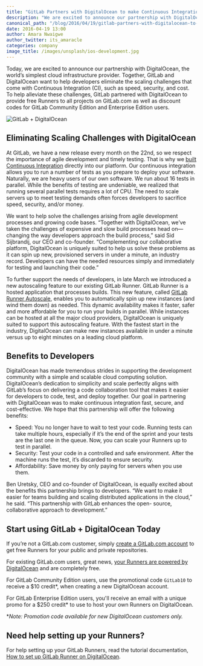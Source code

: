 ```yaml
---
title: "GitLab Partners with DigitalOcean to make Continuous Integration faster, safer, and more affordable"
description: "We are excited to announce our partnership with DigitalOcean, the world’s simplest cloud infrastructure provider."
canonical_path: "/blog/2016/04/19/gitlab-partners-with-digitalocean-to-make-continuous-integration-faster-safer-and-more-affordable/"
date: 2016-04-19 13:00
author: Amara Nwaigwe
author_twitter: its_amaracle
categories: company
image_title: /images/unsplash/ios-development.jpg
---
```


Today, we are excited to announce our partnership with DigitalOcean, the world’s simplest
cloud infrastructure provider. Together, GitLab and DigitalOcean want to help developers
eliminate the scaling challenges that come with Continuous Integration (CI), such as speed,
security, and cost. To help alleviate these challenges, GitLab partnered with DigitalOcean to
provide free Runners to all projects on GitLab.com as well as discount codes for GitLab
Community Edition and Enterprise Edition users.

<!-- more -->

![GitLab + DigitalOcean](/images/blogimages/gitlab-do.jpg)

## Eliminating Scaling Challenges with DigitalOcean

At GitLab, we have a new release every month on the 22nd, so we respect the importance of
agile development and timely testing. That is why we [built Continuous Integration](/features/continuous-integration/) directly into
our platform. Our continuous integration allows you to run a number of tests as you prepare to
deploy your software. Naturally, we are heavy users of our own software. We run about 16 tests
in parallel. While the benefits of testing are undeniable, we realized that running several
parallel tests requires a lot of CPU. The need to scale servers up to meet testing demands often
forces developers to sacrifice speed, security, and/or money.

We want to help solve the challenges arising from agile development processes and growing code
bases. “Together with DigitalOcean, we’ve taken the challenges of expensive and slow build
processes head on—changing the way developers approach the build process,” said Sid Sijbrandij,
our CEO and co-founder. “Complementing our collaborative platform, DigitalOcean is uniquely
suited to help us solve these problems as it can spin up new, provisioned servers in
under a minute, an industry record. Developers can have the needed resources simply and
immediately for testing and launching their code.”

To further support the needs of developers, in late March we introduced a new autoscaling
feature to our existing GitLab Runner. GitLab Runner is a hosted application that processes
builds. This new feature, called [GitLab Runner Autoscale](/releases/2016/03/29/gitlab-runner-1-1-released/), enables you to automatically spin up
new instances (and wind them down) as needed. This dynamic availability makes it faster, safer
and more affordable for you to run your builds in parallel. While instances can be hosted at all
the major cloud providers, DigitalOcean is uniquely suited to support this autoscaling feature.
With the fastest start in the industry, DigitalOcean can make new instances available in under a
minute versus up to eight minutes on a leading cloud platform.

## Benefits to Developers

DigitalOcean has made tremendous strides in supporting the development community with a simple
and scalable cloud computing solution. DigitalOcean’s dedication to simplicity and scale
perfectly aligns with GitLab’s focus on delivering a code collaboration tool that makes it
easier for developers to code, test, and deploy together. Our goal in partnering with
DigitalOcean was to make continuous integration fast, secure, and cost-effective. We hope that
this partnership will offer the following benefits:

* Speed: You no longer have to wait to test your code. Running tests can take multiple hours,
  especially if it’s the end of the sprint and your tests are the last one in the queue.
  Now, you can scale your Runners up to test in parallel.
* Security: Test your code in a controlled and safe environment. After the machine
  runs the test, it’s discarded to ensure security.
* Affordability: Save money by only paying for servers when you use them.

Ben Uretsky, CEO and co-founder of DigitalOcean, is equally excited about the benefits this
partnership brings to developers. “We want to make it easier for teams building and scaling
distributed applications in the cloud,” he said. “This partnership with GitLab enhances the open-
source, collaborative approach to development.”

## Start using GitLab + DigitalOcean Today

If you’re not a GitLab.com customer, simply [create a GitLab.com account](https://gitlab.com/users/sign_in) to get free Runners
for your public and private repositories.

For existing GitLab.com users, great news, [your Runners are powered by DigitalOcean][rundo] and are
completely free.

For GitLab Community Edition users, use the promotional code `GitLab10` to receive a $10
credit*, when creating a new DigitalOcean account.

For GitLab Enterprise Edition users, you'll receive an email with a unique promo for
a $250 credit* to use to host your own Runners on DigitalOcean.

**Note: Promotion code available for new DigitalOcean customers only.*

[rundo]: /blog/2016/04/05/shared-runners/

## Need help setting up your Runners?

For help setting up your GitLab Runners, read the tutorial documentation,
[How to set up GitLab Runner on DigitalOcean](/blog/2016/04/19/how-to-set-up-gitlab-runner-on-digitalocean/).
